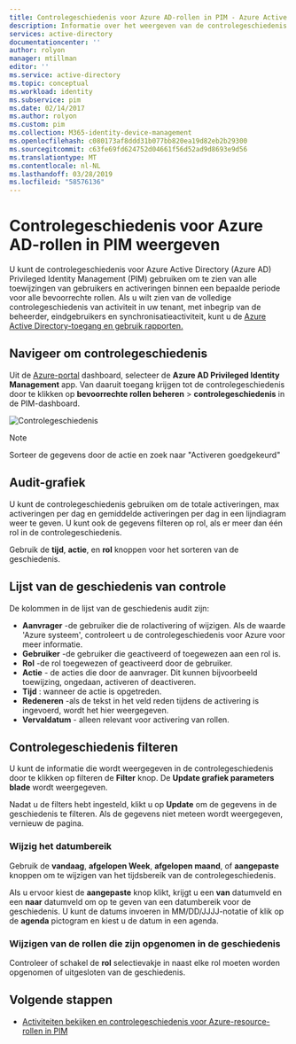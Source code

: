 ```yaml
---
title: Controlegeschiedenis voor Azure AD-rollen in PIM - Azure Active Directory weergeven | Microsoft Docs
description: Informatie over het weergeven van de controlegeschiedenis voor Azure AD-rollen in Azure AD Privileged Identity Management (PIM).
services: active-directory
documentationcenter: ''
author: rolyon
manager: mtillman
editor: ''
ms.service: active-directory
ms.topic: conceptual
ms.workload: identity
ms.subservice: pim
ms.date: 02/14/2017
ms.author: rolyon
ms.custom: pim
ms.collection: M365-identity-device-management
ms.openlocfilehash: c080173af8ddd31b077bb820ea19d82eb2b29300
ms.sourcegitcommit: c63fe69fd624752d04661f56d52ad9d8693e9d56
ms.translationtype: MT
ms.contentlocale: nl-NL
ms.lasthandoff: 03/28/2019
ms.locfileid: "58576136"
---
```

# <a name="view-audit-history-for-azure-ad-roles-in-pim"></a>Controlegeschiedenis voor Azure AD-rollen in PIM weergeven
U kunt de controlegeschiedenis voor Azure Active Directory (Azure AD) Privileged Identity Management (PIM) gebruiken om te zien van alle toewijzingen van gebruikers en activeringen binnen een bepaalde periode voor alle bevoorrechte rollen. Als u wilt zien van de volledige controlegeschiedenis van activiteit in uw tenant, met inbegrip van de beheerder, eindgebruikers en synchronisatieactiviteit, kunt u de [Azure Active Directory-toegang en gebruik rapporten.](../reports-monitoring/overview-reports.md)

## <a name="navigate-to-audit-history"></a>Navigeer om controlegeschiedenis
Uit de [Azure-portal](https://portal.azure.com) dashboard, selecteer de **Azure AD Privileged Identity Management** app. Van daaruit toegang krijgen tot de controlegeschiedenis door te klikken op **bevoorrechte rollen beheren** > **controlegeschiedenis** in de PIM-dashboard.

![Controlegeschiedenis](media/azure-ad-pim-approval-workflow/image021.png)

> [!NOTE]
> Sorteer de gegevens door de actie en zoek naar "Activeren goedgekeurd"


## <a name="audit-history-graph"></a>Audit-grafiek
U kunt de controlegeschiedenis gebruiken om de totale activeringen, max activeringen per dag en gemiddelde activeringen per dag in een lijndiagram weer te geven.  U kunt ook de gegevens filteren op rol, als er meer dan één rol in de controlegeschiedenis.

Gebruik de **tijd**, **actie**, en **rol** knoppen voor het sorteren van de geschiedenis.

## <a name="audit-history-list"></a>Lijst van de geschiedenis van controle
De kolommen in de lijst van de geschiedenis audit zijn:

* **Aanvrager** -de gebruiker die de rolactivering of wijzigen.  Als de waarde 'Azure systeem', controleert u de controlegeschiedenis voor Azure voor meer informatie.
* **Gebruiker** -de gebruiker die geactiveerd of toegewezen aan een rol is.
* **Rol** -de rol toegewezen of geactiveerd door de gebruiker.
* **Actie** - de acties die door de aanvrager. Dit kunnen bijvoorbeeld toewijzing, ongedaan, activeren of deactiveren.
* **Tijd** : wanneer de actie is opgetreden.
* **Redeneren** -als de tekst in het veld reden tijdens de activering is ingevoerd, wordt het hier weergegeven.
* **Vervaldatum** - alleen relevant voor activering van rollen.

## <a name="filter-audit-history"></a>Controlegeschiedenis filteren
U kunt de informatie die wordt weergegeven in de controlegeschiedenis door te klikken op filteren de **Filter** knop.  De **Update grafiek parameters blade** wordt weergegeven.

Nadat u de filters hebt ingesteld, klikt u op **Update** om de gegevens in de geschiedenis te filteren.  Als de gegevens niet meteen wordt weergegeven, vernieuw de pagina.

### <a name="change-the-date-range"></a>Wijzig het datumbereik
Gebruik de **vandaag**, **afgelopen Week**, **afgelopen maand**, of **aangepaste** knoppen om te wijzigen van het tijdsbereik van de controlegeschiedenis.

Als u ervoor kiest de **aangepaste** knop klikt, krijgt u een **van** datumveld en een **naar** datumveld om op te geven van een datumbereik voor de geschiedenis.  U kunt de datums invoeren in MM/DD/JJJJ-notatie of klik op de **agenda** pictogram en kiest u de datum in een agenda.

### <a name="change-the-roles-included-in-the-history"></a>Wijzigen van de rollen die zijn opgenomen in de geschiedenis
Controleer of schakel de **rol** selectievakje in naast elke rol moeten worden opgenomen of uitgesloten van de geschiedenis.

<!--Every topic should have next steps and links to the next logical set of content to keep the customer engaged-->
## <a name="next-steps"></a>Volgende stappen

- [Activiteiten bekijken en controlegeschiedenis voor Azure-resource-rollen in PIM](azure-pim-resource-rbac.md)
